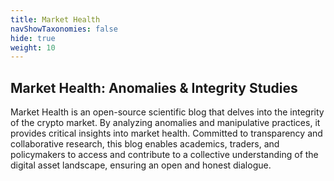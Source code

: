 ```yaml
---
title: Market Health
navShowTaxonomies: false 
hide: true
weight: 10
---
```


## Market Health: Anomalies & Integrity Studies

Market Health is an open-source scientific blog that delves into the integrity of the crypto market. By analyzing anomalies and manipulative practices, it provides critical insights into market health. Committed to transparency and collaborative research, this blog enables academics, traders, and policymakers to access and contribute to a collective understanding of the digital asset landscape, ensuring an open and honest dialogue.
